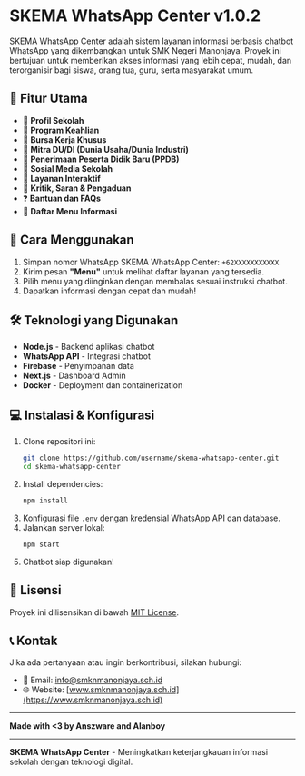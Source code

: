 # SKEMA WhatsApp Center v1.0.2

SKEMA WhatsApp Center adalah sistem layanan informasi berbasis chatbot WhatsApp yang dikembangkan untuk SMK Negeri Manonjaya. Proyek ini bertujuan untuk memberikan akses informasi yang lebih cepat, mudah, dan terorganisir bagi siswa, orang tua, guru, serta masyarakat umum.

## 📌 Fitur Utama
- 📖 **Profil Sekolah**  
- 🏫 **Program Keahlian**  
- 💼 **Bursa Kerja Khusus**  
- 🤝 **Mitra DU/DI (Dunia Usaha/Dunia Industri)**  
- 📝 **Penerimaan Peserta Didik Baru (PPDB)**  
- 📢 **Sosial Media Sekolah**  
- 🤖 **Layanan Interaktif**  
- 📩 **Kritik, Saran & Pengaduan**  
- ❓ **Bantuan dan FAQs**  
- 📜 **Daftar Menu Informasi**  

## 🚀 Cara Menggunakan
1. Simpan nomor WhatsApp SKEMA WhatsApp Center: `+62XXXXXXXXXXX`
2. Kirim pesan **"Menu"** untuk melihat daftar layanan yang tersedia.
3. Pilih menu yang diinginkan dengan membalas sesuai instruksi chatbot.
4. Dapatkan informasi dengan cepat dan mudah!

## 🛠 Teknologi yang Digunakan
- **Node.js** - Backend aplikasi chatbot
- **WhatsApp API** - Integrasi chatbot
- **Firebase** - Penyimpanan data
- **Next.js** - Dashboard Admin
- **Docker** - Deployment dan containerization

## 💻 Instalasi & Konfigurasi
1. Clone repositori ini:
   ```sh
   git clone https://github.com/username/skema-whatsapp-center.git
   cd skema-whatsapp-center
   ```
2. Install dependencies:
   ```sh
   npm install
   ```
3. Konfigurasi file `.env` dengan kredensial WhatsApp API dan database.
4. Jalankan server lokal:
   ```sh
   npm start
   ```
5. Chatbot siap digunakan!

## 📄 Lisensi
Proyek ini dilisensikan di bawah [MIT License](LICENSE).

## 📞 Kontak
Jika ada pertanyaan atau ingin berkontribusi, silakan hubungi:
- 📧 Email: info@smknmanonjaya.sch.id
- 🌐 Website: [www.smknmanonjaya.sch.id](https://www.smknmanonjaya.sch.id)
-----

**Made with <3 by Anszware and Alanboy**

---

**SKEMA WhatsApp Center** - Meningkatkan keterjangkauan informasi sekolah dengan teknologi digital.
